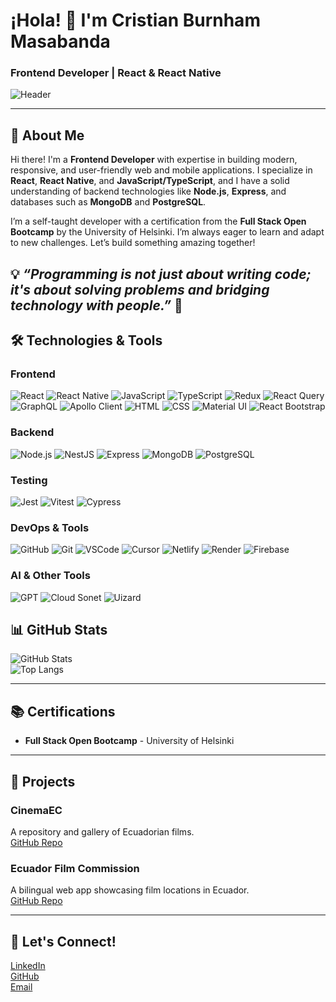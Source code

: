 # ¡Hola! 👋 I'm Cristian Burnham Masabanda  
### Frontend Developer | React & React Native  


![Header]([https://github.com/attisdev92/github-header-image.png](https://github.com/attisDev92/attisDev92/blob/main/github-header-image.png))

---

## 🚀 **About Me**  
Hi there! I'm a **Frontend Developer** with expertise in building modern, responsive, and user-friendly web and mobile applications. I specialize in **React**, **React Native**, and **JavaScript/TypeScript**, and I have a solid understanding of backend technologies like **Node.js**, **Express**, and databases such as **MongoDB** and **PostgreSQL**.  

I’m a self-taught developer with a certification from the **Full Stack Open Bootcamp** by the University of Helsinki. I’m always eager to learn and adapt to new challenges. Let’s build something amazing together!  

💡 *“Programming is not just about writing code; it's about solving problems and bridging technology with people.”* 🚀  
---

## 🛠️ **Technologies & Tools**  

### **Frontend**  
![React](https://img.shields.io/badge/React-61DAFB?style=for-the-badge&logo=react&logoColor=white)
![React Native](https://img.shields.io/badge/React_Native-61DAFB?style=for-the-badge&logo=react&logoColor=white)
![JavaScript](https://img.shields.io/badge/JavaScript-F7DF1E?style=for-the-badge&logo=javascript&logoColor=black)
![TypeScript](https://img.shields.io/badge/TypeScript-3178C6?style=for-the-badge&logo=typescript&logoColor=white)
![Redux](https://img.shields.io/badge/Redux-764ABC?style=for-the-badge&logo=redux&logoColor=white)
![React Query](https://img.shields.io/badge/React_Query-FF4154?style=for-the-badge&logo=react-query&logoColor=white)
![GraphQL](https://img.shields.io/badge/GraphQL-E10098?style=for-the-badge&logo=graphql&logoColor=white)
![Apollo Client](https://img.shields.io/badge/Apollo_Client-311C87?style=for-the-badge&logo=apollo-graphql&logoColor=white)
![HTML](https://img.shields.io/badge/HTML-E34F26?style=for-the-badge&logo=html5&logoColor=white)
![CSS](https://img.shields.io/badge/CSS-1572B6?style=for-the-badge&logo=css3&logoColor=white)
![Material UI](https://img.shields.io/badge/Material_UI-0081CB?style=for-the-badge&logo=mui&logoColor=white)
![React Bootstrap](https://img.shields.io/badge/React_Bootstrap-563D7C?style=for-the-badge&logo=bootstrap&logoColor=white)

### **Backend**  
![Node.js](https://img.shields.io/badge/Node.js-339933?style=for-the-badge&logo=node.js&logoColor=white)
![NestJS](https://img.shields.io/badge/NestJS-E0234E?style=for-the-badge&logo=nestjs&logoColor=white)
![Express](https://img.shields.io/badge/Express-000000?style=for-the-badge&logo=express&logoColor=white)
![MongoDB](https://img.shields.io/badge/MongoDB-47A248?style=for-the-badge&logo=mongodb&logoColor=white)
![PostgreSQL](https://img.shields.io/badge/PostgreSQL-4169E1?style=for-the-badge&logo=postgresql&logoColor=white)

### **Testing**  
![Jest](https://img.shields.io/badge/Jest-C21325?style=for-the-badge&logo=jest&logoColor=white)
![Vitest](https://img.shields.io/badge/Vitest-6E4A7E?style=for-the-badge&logo=vitest&logoColor=white)
![Cypress](https://img.shields.io/badge/Cypress-17202C?style=for-the-badge&logo=cypress&logoColor=white)

### **DevOps & Tools**  
![GitHub](https://img.shields.io/badge/GitHub-181717?style=for-the-badge&logo=github&logoColor=white)
![Git](https://img.shields.io/badge/Git-F05032?style=for-the-badge&logo=git&logoColor=white)
![VSCode](https://img.shields.io/badge/VSCode-007ACC?style=for-the-badge&logo=visual-studio-code&logoColor=white)
![Cursor](https://img.shields.io/badge/Cursor-FF6F00?style=for-the-badge&logo=cursor&logoColor=white)
![Netlify](https://img.shields.io/badge/Netlify-00C7B7?style=for-the-badge&logo=netlify&logoColor=white)
![Render](https://img.shields.io/badge/Render-46E3B7?style=for-the-badge&logo=render&logoColor=white)
![Firebase](https://img.shields.io/badge/Firebase-FFCA28?style=for-the-badge&logo=firebase&logoColor=black)

###  **AI & Other Tools**  
![GPT](https://img.shields.io/badge/GPT-412991?style=for-the-badge&logo=openai&logoColor=white)
![Cloud Sonet](https://img.shields.io/badge/Cloud%20Sonet-4285F4?style=for-the-badge&logo=google-cloud&logoColor=white)
![Uizard](https://img.shields.io/badge/Uizard-8A2BE2?style=for-the-badge&logo=uizard&logoColor=white)

## 📊 **GitHub Stats**  
![GitHub Stats](https://github-readme-stats.vercel.app/api?username=attisDev92&show_icons=true&theme=radical)  
![Top Langs](https://github-readme-stats.vercel.app/api/top-langs/?username=attisDev92&layout=compact&theme=radical)  

---

## 📚 **Certifications**  
- **Full Stack Open Bootcamp** - University of Helsinki  

---

## 🌟 **Projects**  

### **CinemaEC**  
A repository and gallery of Ecuadorian films.  
[GitHub Repo](https://github.com/attisDev92/cinemaec)  

### **Ecuador Film Commission**  
A bilingual web app showcasing film locations in Ecuador.  
[GitHub Repo](https://github.com/attisDev92/Ecuador-Film-Commission)  

---

## 📧 **Let's Connect!**  
[LinkedIn](https://www.linkedin.com/in/burnhamchristian92/)  
[GitHub](https://github.com/AttisDev92)  
[Email](mailto:attis.alejandro@gmail.com)  

